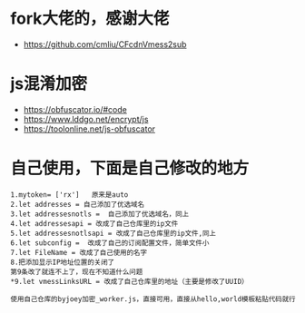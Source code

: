# fork大佬的，感谢大佬
 - https://github.com/cmliu/CFcdnVmess2sub
# js混淆加密
 - https://obfuscator.io/#code
 - https://www.lddgo.net/encrypt/js
 - https://toolonline.net/js-obfuscator
# 自己使用，下面是自己修改的地方
```
1.mytoken= ['rx']   原来是auto
2.let addresses = 自己添加了优选域名
3.let addressesnotls =  自己添加了优选域名，同上
4.let addressesapi = 改成了自己仓库里的ip文件
5.let addressesnotlsapi = 改成了自己仓库里的ip文件,同上
6.let subconfig =  改成了自己的订阅配置文件，简单文件小
7.let FileName = 改成了自己使用的名字
8.把添加显示IP地址位置的关闭了
第9条改了就连不上了，现在不知道什么问题
*9.let vmessLinksURL = 改成了自己仓库里的地址（主要是修改了UUID）

```
```
使用自己仓库的byjoey加密_worker.js，直接可用，直接从hello,world模板粘贴代码就行
```
